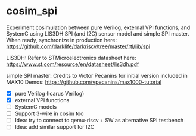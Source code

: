 # cosim_spi
Experiment cosimulation between pure Verilog, external VPI functions, and SystemC
using LIS3DH SPI (and I2C) sensor model and simple SPI master.
When ready, synchronize in production here: https://github.com/darklife/darkriscv/tree/master/rtl/lib/spi

LIS3DH: Refer to STMicroelectronics datasheet here:
https://www.st.com/resource/en/datasheet/lis3dh.pdf

simple SPI master: Credits to Victor Pecanins for initial version included in MAX10 Demos:
https://github.com/vpecanins/max1000-tutorial

- [X] pure Verilog (Icarus Verilog)
- [X] external VPI functions
- [ ] SystemC models
- [ ] Support 3-wire in cosim too
- [ ] Idea: try to connect to qemu-riscv + SW as alternative SPI testbench
- [ ] Idea: add similar support for I2C
